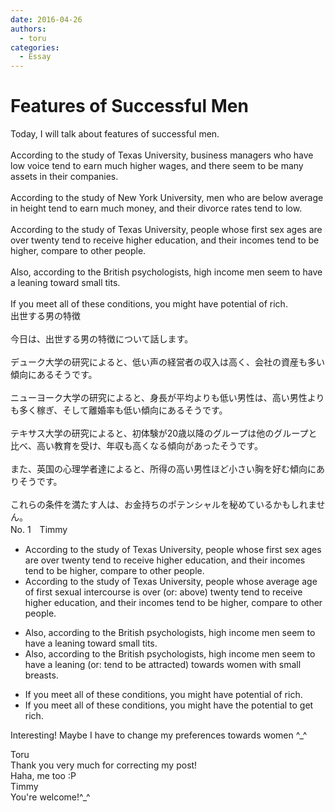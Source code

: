 ```yaml
---
date: 2016-04-26
authors:
  - toru
categories:
  - Essay
---
```


<h1 id="subject_show">Features of Successful Men</h1>
<div class="date" hidden>Apr 26, 2016 20:48</div>
<div id="post"><div id="body_show_ori">
Today, I will talk about features of successful men.<br/><br/>According to the study of Texas University, business managers who have low voice tend to earn much higher wages, and there seem to be many assets in their companies.<br/><br/>According to the study of New York University, men who are below average in height tend to earn much money, and their divorce rates tend to low.<br/><br/>According to the study of Texas University, people whose first sex ages are over twenty tend to receive higher education, and their incomes tend to be higher, compare to other people.<br/><br/>Also, according to the British psychologists, high income men seem to have a leaning toward small tits.<br/><br/>If you meet all of these conditions, you might have potential of rich.
</div></div>

<!-- more -->

<div id="post_ja"><div id="body_show_mo">
出世する男の特徴<br/><br/>今日は、出世する男の特徴について話します。<br/><br/>デューク大学の研究によると、低い声の経営者の収入は高く、会社の資産も多い傾向にあるそうです。<br/><br/>ニューヨーク大学の研究によると、身長が平均よりも低い男性は、高い男性よりも多く稼ぎ、そして離婚率も低い傾向にあるそうです。<br/><br/>テキサス大学の研究によると、初体験が20歳以降のグループは他のグループと比べ、高い教育を受け、年収も高くなる傾向があったそうです。<br/><br/>また、英国の心理学者達によると、所得の高い男性ほど小さい胸を好む傾向にありそうです。<br/><br/>これらの条件を満たす人は、お金持ちのポテンシャルを秘めているかもしれません。
</div></div>
<div id="block"><div class="first_name"> No. 1　<span class="just_name">Timmy</span></div><div id="block2">
<ul class="correction_field">
<li class="incorrect">According to the study of Texas University, people whose first sex ages are over twenty tend to receive higher education, and their incomes tend to be higher, compare to other people.</li>
<li class="corrected correct">
According to the study of Texas University, people whose <span class="f_blue">average</span> age <span class="f_blue">of first</span> sex<span class="f_blue">ual</span> <span class="f_blue">intercourse </span>is over (or: <span class="f_blue">above</span>) twenty tend to receive higher education, and their incomes tend to be higher, compare to other people.
</li>
</ul>
<ul class="correction_field">
<li class="incorrect">Also, according to the British psychologists, high income men seem to have a leaning toward small tits.</li>
<li class="corrected correct">
Also, according to the British psychologists, high income men seem to have a leaning (or: <span class="f_blue">tend to be attracted</span>) towards <span class="f_blue">women with </span>small <span class="f_blue">breasts</span>.
</li>
</ul>
<ul class="correction_field">
<li class="incorrect">If you meet all of these conditions, you might have potential of rich.</li>
<li class="corrected correct">
If you meet all of these conditions, you might have <span class="f_blue">the</span> potential <span class="f_blue">to get</span> rich.
</li>
</ul>
<p class="comment_small">
 Interesting! Maybe I have to change my preferences towards women ^_^
</p>

</div><div class="name"><span class="just_name">Toru</span><br>
Thank you very much for correcting my post!<br/>Haha, me too :P
</div>
<div class="name"><span class="just_name">Timmy</span><br>
You're welcome!^_^
</div>
</div>
